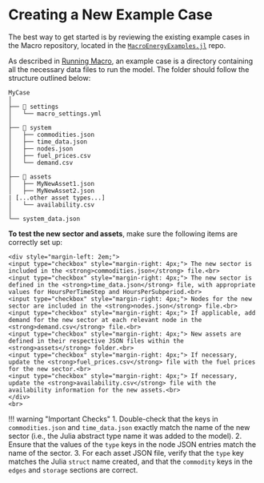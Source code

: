 # Creating a New Example Case

The best way to get started is by reviewing the existing example cases in the Macro repository, located in the [`MacroEnergyExamples.jl`](https://github.com/macroenergy/MacroEnergyExamples.jl/tree/main/examples) repo.

As described in [Running Macro](@ref), an example case is a directory containing all the necessary data files to run the model. The folder should follow the structure outlined below:

```
MyCase
│ 
├── 📁 settings
│   └── macro_settings.yml
│ 
├── 📁 system
│   ├── commodities.json 
│   ├── time_data.json
│   ├── nodes.json
│   ├── fuel_prices.csv
│   └── demand.csv
│ 
├── 📁 assets
│   ├── MyNewAsset1.json
│   ├── MyNewAsset2.json
| [...other asset types...]
│   └── availability.csv
│ 
└── system_data.json
```

**To test the new sector and assets**, make sure the following items are correctly set up:

```@raw html
<div style="margin-left: 2em;">
<input type="checkbox" style="margin-right: 4px;"> The new sector is included in the <strong>commodities.json</strong> file.<br>
<input type="checkbox" style="margin-right: 4px;"> The new sector is defined in the <strong>time_data.json</strong> file, with appropriate values for HoursPerTimeStep and HoursPerSubperiod.<br>
<input type="checkbox" style="margin-right: 4px;"> Nodes for the new sector are included in the <strong>nodes.json</strong> file.<br>
<input type="checkbox" style="margin-right: 4px;"> If applicable, add demand for the new sector at each relevant node in the <strong>demand.csv</strong> file.<br>
<input type="checkbox" style="margin-right: 4px;"> New assets are defined in their respective JSON files within the <strong>assets</strong> folder.<br>
<input type="checkbox" style="margin-right: 4px;"> If necessary, update the <strong>fuel_prices.csv</strong> file with the fuel prices for the new sector.<br>
<input type="checkbox" style="margin-right: 4px;"> If necessary, update the <strong>availability.csv</strong> file with the availability information for the new assets.<br>
</div>
<br>
```

!!! warning "Important Checks"
    1. Double-check that the keys in `commodities.json` and `time_data.json` exactly match the name of the new sector (i.e., the Julia abstract type name it was added to the model).
    2. Ensure that the values of the `type` keys in the node JSON entries match the name of the sector.
    3. For each asset JSON file, verify that the `type` key matches the Julia `struct` name created, and that the `commodity` keys in the `edges` and `storage` sections are correct.
